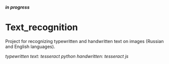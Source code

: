 _**in progress**_

# Text_recognition
Project for recognizing typewritten and handwritten text on images (Russian and English languages).

_typewritten text: tesseract python_
_handwritten: tesseract js_
